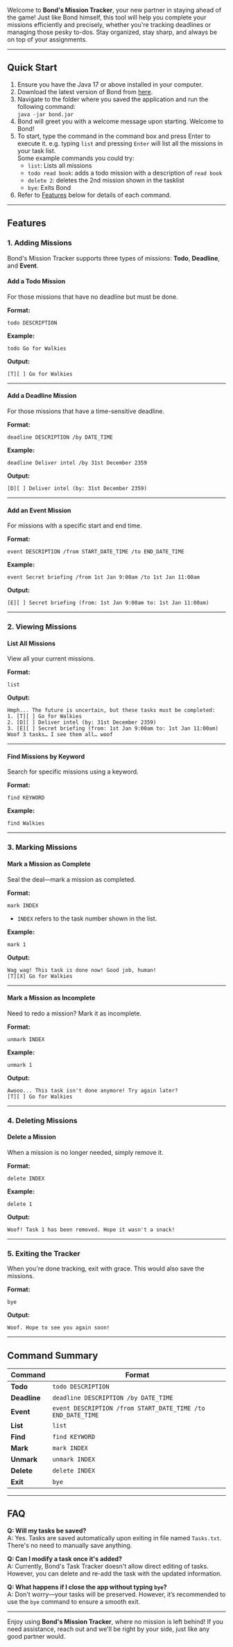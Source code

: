 Welcome to **Bond's Mission Tracker**, your new partner in staying ahead of the game! Just like Bond himself, this tool
will help you complete your missions efficiently and precisely, whether you're tracking deadlines or managing those
pesky to-dos. Stay organized, stay sharp, and always be on top of your assignments.

---

## Quick Start

1. Ensure you have the Java 17 or above installed in your computer.
2. Download the latest version of Bond from [here](https://github.com/Betahaxer/ip).
3. Navigate to the folder where you saved the application and run the following command:\
   `java -jar bond.jar`
4. Bond will greet you with a welcome message upon starting. Welcome to Bond!
5. To start, type the command in the command box and press Enter to execute it. e.g. typing `list` and pressing `Enter`
   will list all the missions in your task list.\
   Some example commands you could try:
    * `list`: Lists all missions
    * `todo read book`: adds a todo mission with a description of `read book `
    * `delete 2`: deletes the 2nd mission shown in the tasklist
    * `bye`: Exits Bond
6. Refer to [Features](#features) below for details of each command.

---

## Features

### 1. **Adding Missions**

Bond's Mission Tracker supports three types of missions: **Todo**, **Deadline**, and **Event**.

#### Add a Todo Mission

For those missions that have no deadline but must be done.

**Format:**

```
todo DESCRIPTION
```

**Example:**

```
todo Go for Walkies
```

**Output:**

```
[T][ ] Go for Walkies
```

---

#### Add a Deadline Mission

For those missions that have a time-sensitive deadline.

**Format:**

```
deadline DESCRIPTION /by DATE_TIME
```

**Example:**

```
deadline Deliver intel /by 31st December 2359
```

**Output:**

```
[D][ ] Deliver intel (by: 31st December 2359)
```

---

#### Add an Event Mission

For missions with a specific start and end time.

**Format:**

```
event DESCRIPTION /from START_DATE_TIME /to END_DATE_TIME
```

**Example:**

```
event Secret briefing /from 1st Jan 9:00am /to 1st Jan 11:00am
```

**Output:**

```
[E][ ] Secret briefing (from: 1st Jan 9:00am to: 1st Jan 11:00am)
```

---

### 2. **Viewing Missions**

#### List All Missions

View all your current missions.

**Format:**

```
list
```

**Output:**

```
Hmph... The future is uncertain, but these tasks must be completed:
1. [T][ ] Go for Walkies
2. [D][ ] Deliver intel (by: 31st December 2359)
3. [E][ ] Secret briefing (from: 1st Jan 9:00am to: 1st Jan 11:00am)
Woof 3 tasks… I see them all… woof
```

---

#### Find Missions by Keyword

Search for specific missions using a keyword.

**Format:**

```
find KEYWORD
```

**Example:**

```
find Walkies
```

---

### 3. **Marking Missions**

#### Mark a Mission as Complete

Seal the deal—mark a mission as completed.

**Format:**

```
mark INDEX
```

- `INDEX` refers to the task number shown in the list.

**Example:**

```
mark 1
```

**Output:**

```
Wag wag! This task is done now! Good job, human!
[T][X] Go for Walkies
```

---

#### Mark a Mission as Incomplete

Need to redo a mission? Mark it as incomplete.

**Format:**

```
unmark INDEX
```

**Example:**

```
unmark 1
```

**Output:**

```
Awooo... This task isn't done anymore! Try again later?
[T][ ] Go for Walkies
```

---

### 4. **Deleting Missions**

#### Delete a Mission

When a mission is no longer needed, simply remove it.

**Format:**

```
delete INDEX
```

**Example:**

```
delete 1
```

**Output:**

```
Woof! Task 1 has been removed. Hope it wasn't a snack!
```

---

### 5. **Exiting the Tracker**

When you're done tracking, exit with grace. This would also save the missions.

**Format:**

```
bye
```

**Output:**

```
Woof. Hope to see you again soon!
```

---

## Command Summary

| Command      | Format                                                      |
|--------------|-------------------------------------------------------------|
| **Todo**     | `todo DESCRIPTION`                                          |
| **Deadline** | `deadline DESCRIPTION /by DATE_TIME`                        |
| **Event**    | `event DESCRIPTION /from START_DATE_TIME /to END_DATE_TIME` |
| **List**     | `list`                                                      |
| **Find**     | `find KEYWORD`                                              |    
| **Mark**     | `mark INDEX`                                                |
| **Unmark**   | `unmark INDEX`                                              |
| **Delete**   | `delete INDEX`                                              |
| **Exit**     | `bye`                                                       |

---

## FAQ

**Q: Will my tasks be saved?**  
A: Yes. Tasks are saved automatically upon exiting in file named `Tasks.txt`. There's no need to manually save anything.

**Q: Can I modify a task once it's added?**  
A: Currently, Bond's Task Tracker doesn't allow direct editing of tasks. However, you can delete and re-add the task
with the updated information.

**Q: What happens if I close the app without typing `bye`?**  
A: Don't worry—your tasks will be preserved. However, it’s recommended to use the `bye` command to ensure a smooth exit.

---

Enjoy using **Bond's Mission Tracker**, where no mission is left behind! If you need assistance, reach out and we'll be
right
by your side, just like any good partner would.
